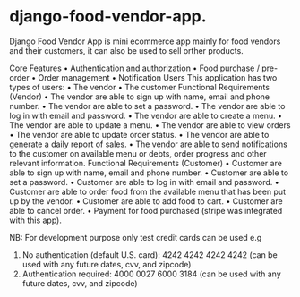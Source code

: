 # django-food-vendor-app.

Django Food Vendor App is mini ecommerce app mainly for food vendors and their customers, it can also be used to sell orther products.


Core Features
• Authentication and authorization
• Food purchase / pre-order
• Order management
• Notification
Users
This application has two types of users:
• The vendor
• The customer
Functional Requirements (Vendor)
• The vendor are able to sign up with name, email and phone number.
• The vendor are able to set a password.
• The vendor are able to log in with email and password.
• The vendor are able to create a menu.
• The vendor are able to update a menu.
• The vendor are able to view orders
• The vendor are able to update order status.
• The vendor are able to generate a daily report of sales.
• The vendor are able to send notifications to the customer on available menu or debts, order progress and other relevant information.
Functional Requirements (Customer)
• Customer are able to sign up with name, email and phone number.
• Customer are able to set a password.
• Customer are able to log in with email and password.
• Customer are able to order food from the available menu that has been put up by the vendor.
• Customer are able to add food to cart.
• Customer are able to cancel order.
• Payment for food purchased (stripe was integrated with this app).

NB: For development purpose only test credit cards can be used
e.g 
1. No authentication (default U.S. card): 4242 4242 4242 4242 (can be used with any future dates, cvv, and zipcode)
2. Authentication required: 4000 0027 6000 3184 (can be used with any future dates, cvv, and zipcode)


